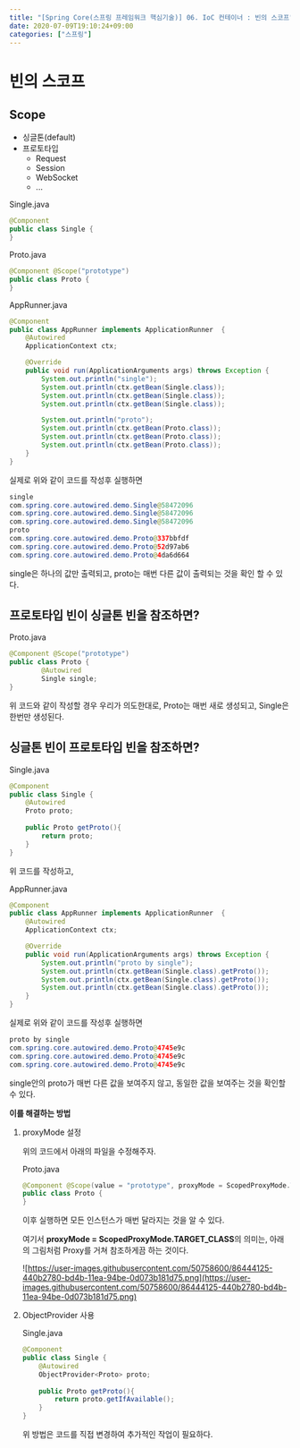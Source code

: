 ```yaml
---
title: "[Spring Core(스프링 프레임워크 핵심기술)] 06. IoC 컨테이너 : 빈의 스코프"
date: 2020-07-09T19:10:24+09:00
categories: ["스프링"]
---
```


# 빈의 스코프

## Scope

- 싱글톤(default)
- 프로토타입
    - Request
    - Session
    - WebSocket
    - ...

Single.java

```java
@Component
public class Single {
}
```

Proto.java

```java
@Component @Scope("prototype")
public class Proto {
}
```

AppRunner.java

```java
@Component
public class AppRunner implements ApplicationRunner  {
    @Autowired
    ApplicationContext ctx;

    @Override
    public void run(ApplicationArguments args) throws Exception {
        System.out.println("single");
        System.out.println(ctx.getBean(Single.class));
        System.out.println(ctx.getBean(Single.class));
        System.out.println(ctx.getBean(Single.class));

        System.out.println("proto");
        System.out.println(ctx.getBean(Proto.class));
        System.out.println(ctx.getBean(Proto.class));
        System.out.println(ctx.getBean(Proto.class));
    }
}
```

실제로 위와 같이 코드를 작성후 실행하면

```java
single
com.spring.core.autowired.demo.Single@58472096
com.spring.core.autowired.demo.Single@58472096
com.spring.core.autowired.demo.Single@58472096
proto
com.spring.core.autowired.demo.Proto@337bbfdf
com.spring.core.autowired.demo.Proto@52d97ab6
com.spring.core.autowired.demo.Proto@4da6d664
```

single은 하나의 값만 출력되고, proto는 매번 다른 값이 출력되는 것을 확인 할 수 있다.

## 프로토타입 빈이 싱글톤 빈을 참조하면?

Proto.java

```java
@Component @Scope("prototype")
public class Proto {
		@Autowired
		Single single;
}
```

위 코드와 같이 작성할 경우 우리가 의도한대로, Proto는 매번 새로 생성되고, Single은 한번만 생성된다.

## 싱글톤 빈이 프로토타입 빈을 참조하면?

Single.java

```java
@Component
public class Single {
    @Autowired
    Proto proto;
    
    public Proto getProto(){
        return proto;
    }
}
```

위 코드를 작성하고, 

AppRunner.java

```java
@Component
public class AppRunner implements ApplicationRunner  {
    @Autowired
    ApplicationContext ctx;

    @Override
    public void run(ApplicationArguments args) throws Exception {
        System.out.println("proto by single");
        System.out.println(ctx.getBean(Single.class).getProto());
        System.out.println(ctx.getBean(Single.class).getProto());
        System.out.println(ctx.getBean(Single.class).getProto());
    }
}
```

실제로 위와 같이 코드를 작성후 실행하면

```java
proto by single
com.spring.core.autowired.demo.Proto@4745e9c
com.spring.core.autowired.demo.Proto@4745e9c
com.spring.core.autowired.demo.Proto@4745e9c
```

single안의 proto가 매번 다른 값을 보여주지 않고, 동일한 값을 보여주는 것을 확인할 수 있다.

**이를 해결하는 방법**

1. proxyMode 설정

    위의 코드에서 아래의 파일을 수정해주자.

    Proto.java

    ```java
    @Component @Scope(value = "prototype", proxyMode = ScopedProxyMode.TARGET_CLASS)
    public class Proto {
    }
    ```

    이후 실행하면 모든 인스턴스가 매번 달라지는 것을 알 수 있다.

    여기서 **proxyMode = ScopedProxyMode.TARGET_CLASS**의 의미는, 아래의 그림처럼 Proxy를 거쳐 참조하게끔 하는 것이다.

    ![https://user-images.githubusercontent.com/50758600/86444125-440b2780-bd4b-11ea-94be-0d073b181d75.png](https://user-images.githubusercontent.com/50758600/86444125-440b2780-bd4b-11ea-94be-0d073b181d75.png)

2. ObjectProvider 사용

    Single.java

    ```java
    @Component
    public class Single {
        @Autowired
        ObjectProvider<Proto> proto;
        
        public Proto getProto(){
            return proto.getIfAvailable();
        }
    }
    ```

    위 방법은 코드를 직접 변경하여 추가적인 작업이 필요하다.